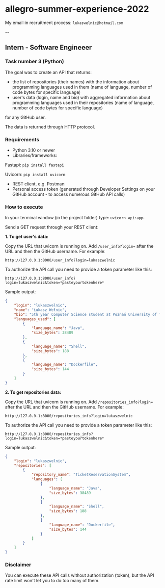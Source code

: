 # allegro-summer-experience-2022
My email in recruitment process: `lukaswelnic@hotmail.com`

--

## Intern - Software Engineeer

### Task number 3 (Python)

The goal was to create an API that returns:

- the list of repositories (their names) with the information about programming languages used in them (name of language, number of code bytes for specific language)
- user's data (login, name and bio) with aggregated information about programming languages used in their repositories (name of language, number of code bytes for specific language)

for any GitHub user.

The data is returned through HTTP protocol.

### Requirements

- Python 3.10 or newer
- Libraries/frameworks:

Fastapi: `pip install fastapi`

Uvicorn: `pip install uvicorn`

- REST client, e.g. Postman
- Personal access token (generated through Developer Settings on your GitHub account - to access numerous GitHub API calls)

### How to execute

In your terminal window (in the project folder) type: `uvicorn api:app`.

Send a GET request through your REST client:

**1. To get user's data:**

Copy the URL that uvicorn is running on. Add `/user_info?login=` after the URL and then the GitHub username. For example:

`http://127.0.0.1:8000/user_info?login=lukaszwelnic`

To authorize the API call you need to provide a token parameter like this:

`http://127.0.0.1:8000/user_info?login=lukaszwelnic&token=*pasteyourtokenhere*`

Sample output:

```JSON
{
    "login": "lukaszwelnic",
    "name": "Łukasz Wełnic",
    "bio": "5th year Computer Science student at Poznań University of Technology (Distributed Systems/Computing)",
    "languages_used": [
        {
            "language_name": "Java",
            "size_bytes": 38489
        },
        {
            "language_name": "Shell",
            "size_bytes": 188
        },
        {
            "language_name": "Dockerfile",
            "size_bytes": 144
        }
    ]
}
```

**2. To get repositories data:**

Copy the URL that uvicorn is running on. Add `/repositories_info?login=` after the URL and then the GitHub username. For example:

`http://127.0.0.1:8000/repositories_info?login=lukaszwelnic`

To authorize the API call you need to provide a token parameter like this:

`http://127.0.0.1:8000/repositories_info?login=lukaszwelnic&token=*pasteyourtokenhere*`

Sample output:

```JSON
{
    "login": "lukaszwelnic",
    "repositories": [
        {
            "repository_name": "TicketReservationSystem",
            "languages": [
                {
                    "language_name": "Java",
                    "size_bytes": 38489
                },
                {
                    "language_name": "Shell",
                    "size_bytes": 188
                },
                {
                    "language_name": "Dockerfile",
                    "size_bytes": 144
                }
            ]
        }
    ]
}
```

### Disclaimer

You can execute these API calls without authorization (token), but the API rate limit won't let you to do too many of them.
